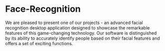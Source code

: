 # Face-Recognition
We are pleased to present one of our projects - an advanced facial recognition desktop application designed to showcase the remarkable features of this game-changing technology. Our software is distinguished by its ability to accurately identify people based on their facial features and offers a set of exciting functions.
